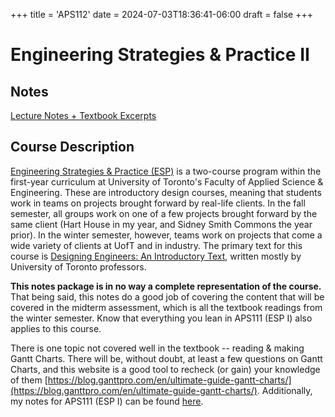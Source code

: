 +++
title = 'APS112'
date = 2024-07-03T18:36:41-06:00
draft = false
+++

# Engineering Strategies & Practice II

## Notes
[Lecture Notes + Textbook Excerpts](/files/firstyear/aps112.pdf)

## Course Description

[Engineering Strategies & Practice (ESP)](https://www.engineering.utoronto.ca/engineering-strategies-practice/) is a two-course program within the first-year curriculum at University of Toronto's Faculty of Applied Science & Engineering. These are introductory design courses, meaning that students work in teams on projects brought forward by real-life clients. In the fall semester, all groups work on one of a few projects brought forward by the same client (Hart House in my year, and Sidney Smith Commons the year prior). In the winter semester, however, teams work on projects that come a wide variety of clients at UofT and in industry. The primary text for this course is [Designing Engineers: An Introductory Text](https://www.wiley.com/en-ca/Designing+Engineers%3A+An+Introductory+Text%2C+1st+Edition-p-9780470939499), written mostly by University of Toronto professors.

**This notes package is in no way a complete representation of the course.** That being said, this notes do a good job of covering the content that will be covered in the midterm assessment, which is all the textbook readings from the winter semester. Know that everything you lean in APS111 (ESP I) also applies to this course.

There is one topic not covered well in the textbook -- reading & making Gantt Charts. There will be, without doubt, at least a few questions on Gantt Charts, and this website is a good tool to recheck (or gain) your knowledge of them [https://blog.ganttpro.com/en/ultimate-guide-gantt-charts/](https://blog.ganttpro.com/en/ultimate-guide-gantt-charts/). Additionally, my notes for APS111 (ESP I) can be found [here](https://arnav-patil-12.github.io/files/firstyear/aps111.pdf).
